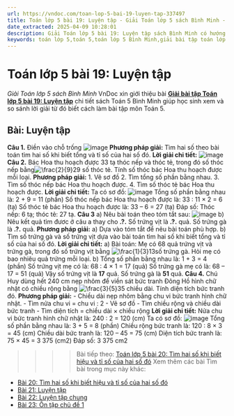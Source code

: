 ```yaml
---
url: https://vndoc.com/toan-lop-5-bai-19-luyen-tap-337497
title: Toán lớp 5 bài 19: Luyện tập - Giải Toán lớp 5 sách Bình Minh - VnDoc.com
date_extracted: 2025-04-09 10:28:01
description: Giải Toán lớp 5 bài 19: Luyện tập sách Bình Minh có hướng dẫn giải chi tiết các câu hỏi trong SGK Toán lớp 5 Bình Minh.
keywords: toán lớp 5,toán 5,toán lớp 5 Bình Minh,giải bài tập toán lớp 5 Bình Minh,giải toán lớp 5 Bình Minh,toán lớp 5 sách Bình Minh,toán 5 Bình Minh,giải sách toán lớp 5 Bình Minh,Toán lớp 5 Bài 19 Luyện tập,giải toán 5 bài 19
---
```


# Toán lớp 5 bài 19: Luyện tập
 _Giải Toán lớp 5 sách Bình Minh_
VnDoc xin giới thiệu bài [**Giải bài tập Toán lớp 5 bài 19: Luyện tập**](<https://vndoc.com/toan-lop-5-bai-19-luyen-tap-337497>) chi tiết sách Toán 5 Bình Minh giúp học sinh xem và so sánh lời giải từ đó biết cách làm bài tập môn Toán 5.
## Bài: Luyện tập
**Câu 1.** Điền vào chỗ trống
![image](https://i.vdoc.vn/data/image/2025/03/02/2024-05-25-144413.png)
**Phương pháp giải:**
Tìm hai số theo bài toán tìm hai số khi biết tổng và tỉ số của hai số đó.
**Lời giải chi tiết:**
![image](https://i.vdoc.vn/data/image/2025/03/02/2024-05-25-144449.png)
**Câu 2.** Bác Hoa thu hoạch được 33 tạ thóc nếp và thóc tẻ, trong đó số thóc nếp bằng![\\frac{2}{9}](https://i.vdoc.vn/data/image/blank.png)29 số thóc tẻ. Tính số thóc bác Hoa thu hoạch được mỗi loại.
**Phương pháp giải:**
1\. Vẽ sơ đồ
2\. Tìm tổng số phần bằng nhau.
3\. Tìm số thóc nếp bác Hoa thu hoạch được.
4\. Tìm số thóc tẻ bác Hoa thu hoạch được.
**Lời giải chi tiết:**
Ta có sơ đồ:
![image](https://i.vdoc.vn/data/image/2025/03/02/2024-05-25-144511.png)
Tổng số phần bằng nhau là:
2 + 9 = 11 \(phần\)
Số thóc nếp bác Hoa thu hoạch được là:
33 : 11 × 2 = 6 \(tạ\)
Số thóc tẻ bác Hoa thu hoạch được là:
33 – 6 = 27 \(tạ\)
Đáp số: Thóc nếp: 6 tạ; thóc tẻ: 27 tạ.
**Câu 3**
a\) Nêu bài toán theo tóm tắt sau:
![image](https://i.vdoc.vn/data/image/2025/03/02/2024-05-25-144532.png)
b\) Nêu kết quả tìm đươc ở câu a thay cho **.?.**
Số trứng vịt là **.?.** quả. Số trứng gà là **.?.** quả.
**Phương pháp giải:**
a\) Dựa vào tóm tắt để nêu bài toán phù hợp.
b\) Tìm số trứng gà và số trứng vịt dựa vào bài toán tìm hai số khi biết tổng và tỉ số của hai số đó.
**Lời giải chi tiết:**
a\) Bài toán: Mẹ có 68 quả trứng vịt và trứng gà, trong đó số trứng vịt bằng ![\\frac{1}{3}](https://i.vdoc.vn/data/image/blank.png)13số trứng gà. Hỏi mẹ có bao nhiêu quả trứng mỗi loại.
b\)
Tổng số phần bằng nhau là:
1 + 3 = 4 \(phần\)
Số trứng vịt mẹ có là:
68 : 4 × 1 = 17 \(quả\)
Số trứng gà mẹ có là:
68 – 17 = 51 \(quả\)
Vậy số trứng vịt là **17** quả. Số trứng gà là **51** quả.
**Câu 4.** Chú Huy dùng hết 240 cm nẹp nhôm để viền sát bức tranh Đông Hồ hình chữ nhật có chiều rộng bằng ![\\frac{3}{5}](https://i.vdoc.vn/data/image/blank.png)35 chiều dài. Tính diện tích bức tranh đó.
**Phương pháp giải:**
\- Chiều dài nẹp nhôm bằng chu vi bức tranh hình chữ nhật.
\- Tìm nửa chu vi = chu vi : 2
\- Vẽ sơ đồ
\- Tìm chiều rộng và chiều dài bức tranh
\- Tìm diện tích = chiều dài × chiều rộng
**Lời giải chi tiết:**
Nửa chu vi bức tranh hình chữ nhật là:
240 : 2 = 120 \(cm\)
Ta có sơ đồ:
![image](https://i.vdoc.vn/data/image/2025/03/02/2024-05-25-144557.png)
Tổng số phần bằng nhau là:
3 + 5 = 8 \(phần\)
Chiều rộng bức tranh là:
120 : 8 × 3 = 45 \(cm\)
Chiều dài bức tranh là:
120 – 45 = 75 \(cm\)
Diện tích bức tranh là:
75 × 45 = 3 375 \(cm2\)
Đáp số: 3 375 cm2
>>>> Bài tiếp theo: [Toán lớp 5 bài 20: Tìm hai số khi biết hiệu và tỉ số của hai số đó](<https://vndoc.com/toan-lop-5-bai-20-tim-hai-so-khi-biet-hieu-va-ti-so-cua-hai-so-do-337501>)
Xem thêm các bài Tìm bài trong mục này khác:
  * [Bài 20: Tìm hai số khi biết hiệu và tỉ số của hai số đó](</toan-lop-5-bai-20-tim-hai-so-khi-biet-hieu-va-ti-so-cua-hai-so-do-337501>)
  * [Bài 21: Luyện tập](</toan-lop-5-bai-21-luyen-tap-337503>)
  * [Bài 22: Luyện tập chung](</toan-lop-5-bai-22-luyen-tap-chung-337505>)
  * [Bài 23: Ôn tập chủ đề 1](</toan-lop-5-bai-23-on-tap-chu-de-1-337509>)

